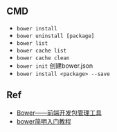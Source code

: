 ## CMD

+ `bower install`
+ `bower uninstall [package]`
+ `bower list`
+ `bower cache list`
+ `bower cache clean`
+ `bower init` 创建bower.json
+ `bower install <package> --save`

## Ref

+ [Bower——前端开发包管理工具](http://www.tuicool.com/articles/v2a2yq)
+ [bower简明入门教程](https://segmentfault.com/a/1190000002971135)
